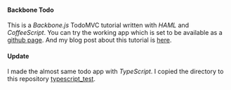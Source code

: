 #### Backbone Todo

This is a _Backbone.js_ TodoMVC tutorial written with _HAML_ and _CoffeeScript_.
You can try the working app which is set to be available
as a [github page](http://hi-ogawa.github.io/backbone_test/todo/index.html).
And my blog post about this tutorial is
[here](http://hi-ogawa.github.io/2015/07/26/backbonejs-tutorial/).

#### Update

I made the almost same todo app with _TypeScript_.
I copied the directory to this repository [typescript_test](https://github.com/hi-ogawa/typescript_test).
